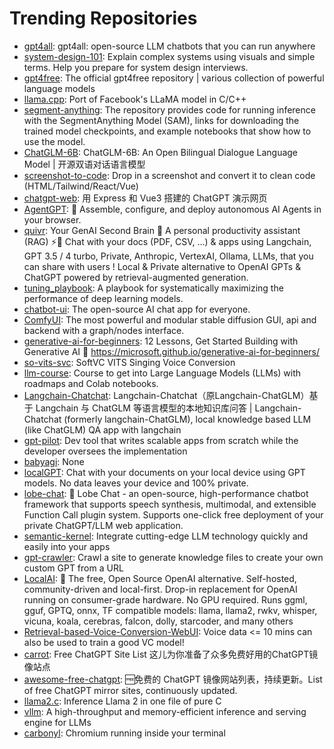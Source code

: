 # Trending Repositories

- [gpt4all](https://github.com/nomic-ai/gpt4all): gpt4all: open-source LLM chatbots that you can run anywhere
- [system-design-101](https://github.com/ByteByteGoHq/system-design-101): Explain complex systems using visuals and simple terms. Help you prepare for system design interviews.
- [gpt4free](https://github.com/xtekky/gpt4free): The official gpt4free repository | various collection of powerful language models
- [llama.cpp](https://github.com/ggerganov/llama.cpp): Port of Facebook's LLaMA model in C/C++
- [segment-anything](https://github.com/facebookresearch/segment-anything): The repository provides code for running inference with the SegmentAnything Model (SAM), links for downloading the trained model checkpoints, and example notebooks that show how to use the model.
- [ChatGLM-6B](https://github.com/THUDM/ChatGLM-6B): ChatGLM-6B: An Open Bilingual Dialogue Language Model | 开源双语对话语言模型
- [screenshot-to-code](https://github.com/abi/screenshot-to-code): Drop in a screenshot and convert it to clean code (HTML/Tailwind/React/Vue)
- [chatgpt-web](https://github.com/Chanzhaoyu/chatgpt-web): 用 Express 和  Vue3 搭建的 ChatGPT 演示网页
- [AgentGPT](https://github.com/reworkd/AgentGPT): 🤖 Assemble, configure, and deploy autonomous AI Agents in your browser.
- [quivr](https://github.com/StanGirard/quivr): Your GenAI Second Brain 🧠  A personal productivity assistant (RAG) ⚡️🤖 Chat with your docs (PDF, CSV, ...)  & apps using Langchain, GPT 3.5 / 4 turbo, Private, Anthropic, VertexAI, Ollama, LLMs, that you can share with users !  Local & Private alternative to OpenAI GPTs & ChatGPT powered by retrieval-augmented generation.
- [tuning_playbook](https://github.com/google-research/tuning_playbook): A playbook for systematically maximizing the performance of deep learning models.
- [chatbot-ui](https://github.com/mckaywrigley/chatbot-ui): The open-source AI chat app for everyone.
- [ComfyUI](https://github.com/comfyanonymous/ComfyUI): The most powerful and modular stable diffusion GUI, api and backend with a graph/nodes interface.
- [generative-ai-for-beginners](https://github.com/microsoft/generative-ai-for-beginners): 12 Lessons, Get Started Building with Generative AI  🔗 https://microsoft.github.io/generative-ai-for-beginners/
- [so-vits-svc](https://github.com/svc-develop-team/so-vits-svc): SoftVC VITS Singing Voice Conversion
- [llm-course](https://github.com/mlabonne/llm-course): Course to get into Large Language Models (LLMs) with roadmaps and Colab notebooks.
- [Langchain-Chatchat](https://github.com/chatchat-space/Langchain-Chatchat): Langchain-Chatchat（原Langchain-ChatGLM）基于 Langchain 与 ChatGLM 等语言模型的本地知识库问答 | Langchain-Chatchat (formerly langchain-ChatGLM), local knowledge based LLM (like ChatGLM) QA app with langchain 
- [gpt-pilot](https://github.com/Pythagora-io/gpt-pilot): Dev tool that writes scalable apps from scratch while the developer oversees the implementation
- [babyagi](https://github.com/yoheinakajima/babyagi): None
- [localGPT](https://github.com/PromtEngineer/localGPT): Chat with your documents on your local device using GPT models. No data leaves your device and 100% private. 
- [lobe-chat](https://github.com/lobehub/lobe-chat): 🤖 Lobe Chat - an open-source, high-performance chatbot framework that supports speech synthesis, multimodal, and extensible Function Call plugin system. Supports one-click free deployment of your private ChatGPT/LLM web application.
- [semantic-kernel](https://github.com/microsoft/semantic-kernel): Integrate cutting-edge LLM technology quickly and easily into your apps
- [gpt-crawler](https://github.com/BuilderIO/gpt-crawler): Crawl a site to generate knowledge files to create your own custom GPT from a URL
- [LocalAI](https://github.com/mudler/LocalAI): :robot: The free, Open Source OpenAI alternative. Self-hosted, community-driven and local-first. Drop-in replacement for OpenAI running on consumer-grade hardware. No GPU required. Runs ggml, gguf, GPTQ, onnx, TF compatible models: llama, llama2, rwkv, whisper, vicuna, koala, cerebras, falcon, dolly, starcoder, and many others
- [Retrieval-based-Voice-Conversion-WebUI](https://github.com/RVC-Project/Retrieval-based-Voice-Conversion-WebUI): Voice data <= 10 mins can also be used to train a good VC model!
- [carrot](https://github.com/xx025/carrot): Free ChatGPT Site List 这儿为你准备了众多免费好用的ChatGPT镜像站点
- [awesome-free-chatgpt](https://github.com/LiLittleCat/awesome-free-chatgpt): 🆓免费的 ChatGPT 镜像网站列表，持续更新。List of free ChatGPT mirror sites, continuously updated. 
- [llama2.c](https://github.com/karpathy/llama2.c): Inference Llama 2 in one file of pure C
- [vllm](https://github.com/vllm-project/vllm): A high-throughput and memory-efficient inference and serving engine for LLMs
- [carbonyl](https://github.com/fathyb/carbonyl): Chromium running inside your terminal
